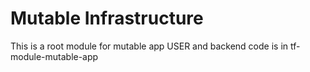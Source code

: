 # Mutable Infrastructure 

This is a root module for mutable app USER and backend code is in tf-module-mutable-app